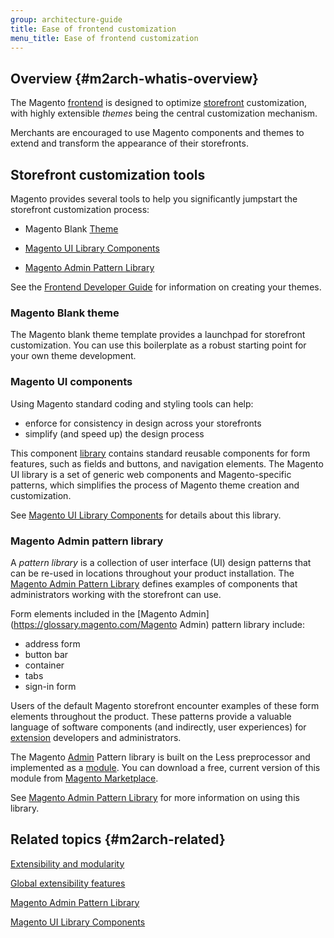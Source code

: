 ```yaml
---
group: architecture-guide
title: Ease of frontend customization
menu_title: Ease of frontend customization
---
```


## Overview {#m2arch-whatis-overview}

The Magento [frontend](https://glossary.magento.com/frontend) is designed to optimize [storefront](https://glossary.magento.com/storefront) customization, with highly extensible *themes* being the central customization mechanism.

Merchants are encouraged to use Magento components and themes to extend and transform the appearance of their storefronts.

## Storefront customization tools

Magento provides several tools to help you significantly jumpstart the storefront customization process:

* Magento Blank [Theme](https://glossary.magento.com/Theme)

* [Magento UI Library Components]({{page.baseurl}}/ui-components/ui-component.html)

* [Magento Admin Pattern Library]({{page.baseurl}}/pattern-library/bk-pattern.html)

See the [Frontend Developer Guide]({{page.baseurl}}/frontend-dev-guide/bk-frontend-dev-guide.html) for information on creating your themes.

### Magento Blank theme

The Magento blank theme template provides a launchpad for storefront customization. You can use this boilerplate as a robust starting point for your own theme development.

### Magento UI components

Using Magento standard coding and styling tools can help:

* enforce for consistency in design across your storefronts
* simplify (and speed up) the design process

This component [library](https://glossary.magento.com/library) contains standard reusable components for form features, such as fields and buttons, and navigation elements. The Magento UI library is a set of generic web components and Magento-specific patterns, which simplifies the process of Magento theme creation and customization.

See [Magento UI Library Components]({{page.baseurl}}/ui-components/ui-component.html) for details about this library.

### Magento Admin pattern library

A *pattern library* is a collection of user interface (UI) design patterns that can be re-used in locations throughout your product installation. The [Magento Admin Pattern Library]({{page.baseurl}}/pattern-library/bk-pattern.html) defines examples of components that administrators working with the storefront can use.

Form elements included in the [Magento Admin](https://glossary.magento.com/Magento Admin) pattern library include:

* address form
* button bar
* container
* tabs
* sign-in form

Users of the default Magento storefront encounter examples of these form elements throughout the product. These patterns provide a valuable language of software components (and indirectly, user experiences) for [extension](https://glossary.magento.com/extension) developers and administrators.

The Magento [Admin](https://glossary.magento.com/Admin) Pattern library is built on the Less preprocessor and implemented as a [module](https://glossary.magento.com/module). You can download a free, current version of this module from [Magento Marketplace](https://marketplace.magento.com/).

See [Magento Admin Pattern Library]({{page.baseurl}}/pattern-library/bk-pattern.html) for more information on using this library.

## Related topics {#m2arch-related}

[Extensibility and modularity]({{page.baseurl}}/architecture/extensibility.html)

[Global extensibility features]({{page.baseurl}}/architecture/global_extensibility_features.html)

[Magento Admin Pattern Library]({{page.baseurl}}/pattern-library/bk-pattern.html)

[Magento UI Library Components]({{page.baseurl}}/ui-components/ui-component.html)
